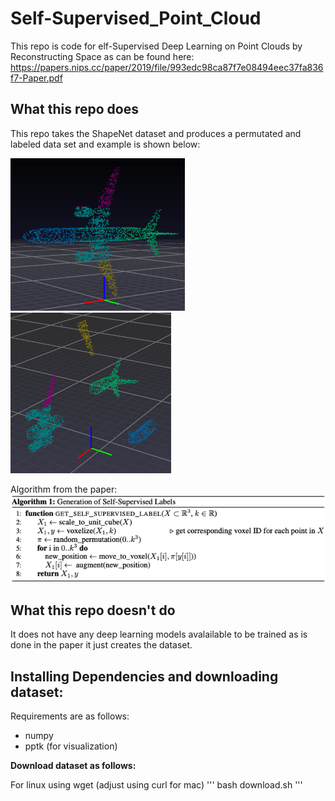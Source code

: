 # Self-Supervised_Point_Cloud
This repo is code for elf-Supervised Deep Learning on Point Clouds by Reconstructing Space as can be found here: https://papers.nips.cc/paper/2019/file/993edc98ca87f7e08494eec37fa836f7-Paper.pdf 

## What this repo does
This repo takes the ShapeNet dataset and produces a permutated and labeled data set and example is shown below: 

![alt text](https://github.com/Michael-Hodges/Self-Supervised_Point_Cloud/blob/main/images/pre_trans.png?raw=true)
![alt text](https://github.com/Michael-Hodges/Self-Supervised_Point_Cloud/blob/main/images/post_trans.png?raw=true)

Algorithm from the paper: 
![alt text](https://github.com/Michael-Hodges/Self-Supervised_Point_Cloud/blob/main/images/algorithm.png?raw=true)

## What this repo doesn't do
It does not have any deep learning models avalailable to be trained as is done in the paper it just creates the dataset.

## Installing Dependencies and downloading dataset:
Requirements are as follows:
- numpy
- pptk (for visualization)

**Download dataset as follows:**

For linux using wget (adjust using curl for mac)
'''
bash download.sh
'''



